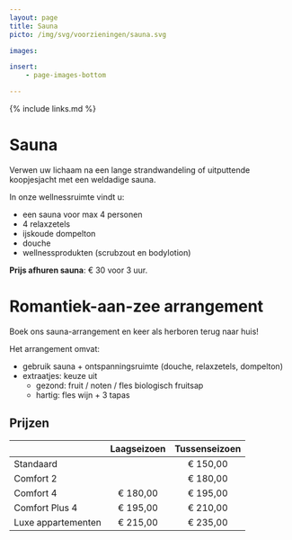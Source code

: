 ```yaml
---
layout: page
title: Sauna
picto: /img/svg/voorzieningen/sauna.svg

images:

insert:
    - page-images-bottom

---
```

{% include links.md %}

# Sauna 

Verwen uw lichaam na een lange strandwandeling of uitputtende koopjesjacht met een weldadige sauna. 

In onze wellnessruimte vindt u:
- een sauna voor max 4 personen
- 4 relaxzetels
- ijskoude dompelton
- douche
- wellnessprodukten (scrubzout en bodylotion)

**Prijs afhuren sauna**: € 30 voor 3 uur.


# Romantiek-aan-zee arrangement

Boek ons sauna-arrangement en keer als herboren terug naar huis!

Het arrangement omvat:
- gebruik sauna + ontspanningsruimte (douche, relaxzetels, dompelton)
- extraatjes: keuze uit
    - gezond: fruit / noten / fles biologisch fruitsap
    - hartig: fles wijn + 3 tapas

## Prijzen 


|                    | Laagseizoen  | Tussenseizoen | 
|:-------------------|:------------:|:-------------:|
| Standaard          |              | € 150,00      |
| Comfort 2          |              | € 180,00      |
| Comfort 4          | € 180,00     | € 195,00      |
| Comfort Plus 4     | € 195,00     | € 210,00      |
| Luxe appartementen | € 215,00     | € 235,00      |

